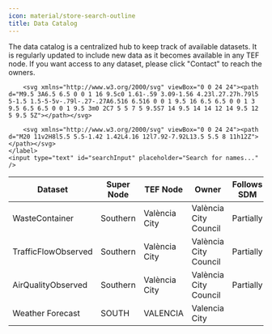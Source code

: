 ```yaml
---
icon: material/store-search-outline
title: Data Catalog
---
```

The data catalog is a centralized hub to keep track of available datasets. It is regularly updated to include new data as it becomes available in any TEF node. If you want access to any dataset, please click "Contact" to reach the owners.

<!-- Search input -->
<div class="search-container">
    <label class="md-search__icon md-icon" for="__search">
        
        <svg xmlns="http://www.w3.org/2000/svg" viewBox="0 0 24 24"><path d="M9.5 3A6.5 6.5 0 0 1 16 9.5c0 1.61-.59 3.09-1.56 4.23l.27.27h.79l5 5-1.5 1.5-5-5v-.79l-.27-.27A6.516 6.516 0 0 1 9.5 16 6.5 6.5 0 0 1 3 9.5 6.5 6.5 0 0 1 9.5 3m0 2C7 5 5 7 5 9.5S7 14 9.5 14 14 12 14 9.5 12 5 9.5 5Z"></path></svg>
        
        <svg xmlns="http://www.w3.org/2000/svg" viewBox="0 0 24 24"><path d="M20 11v2H8l5.5 5.5-1.42 1.42L4.16 12l7.92-7.92L13.5 5.5 8 11h12Z"></path></svg>
    </label>
    <input type="text" id="searchInput" placeholder="Search for names..." />
</div>

| Dataset | Super Node | TEF Node | Owner | Follows SDM | Data Model | Get Access |
| --------| ---------- | -------- | ----- | ----------- | ---------- | ---------- |
| WasteContainer      | Southern   | València City | València City Council | Partially   | [See specification](https://gitlab.com/vlci-public/models-dades/wastemanagement/-/blob/main/WasteContainer/spec.md)     | [Contact owner](https://valencia.opendatasoft.com/pages/home/) |
| TrafficFlowObserved | Southern   | València City | València City Council | Partially   | [See specification](https://gitlab.com/vlci-public/models-dades/environment/-/blob/main/AirQualityObserved/spec.md)     | [Contact owner](https://valencia.opendatasoft.com/pages/home/) |
| AirQualityObserved  | Southern   | València City | València City Council | Partially   | [See specification](https://gitlab.com/vlci-public/models-dades/transportation/-/blob/main/TrafficFlowObserved/spec.md) | [Contact owner](https://valencia.opendatasoft.com/pages/home/) |
| Weather Forecast | SOUTH | VALENCIA | Valencia City |  |  | https://valencia.opendatasoft.com/pages/home/ |

<script>
document.addEventListener("DOMContentLoaded", function() {
    // Hide sidebar
    document.querySelector('.md-sidebar--secondary').style.display = 'none';

    // filter
    const searchInput = document.getElementById("searchInput");
    const table = document.querySelector("table");

    searchInput.addEventListener("keyup", function() {
        const filter = searchInput.value.toLowerCase();
        const rows = table.getElementsByTagName("tr");

        for (let i = 1; i < rows.length; i++) {
            const cells = rows[i].getElementsByTagName("td");
            let found = false;

            for (let j = 0; j < cells.length; j++) {
                if (cells[j].textContent.toLowerCase().indexOf(filter) > -1) {
                    found = true;
                    break;
                }
            }

            rows[i].style.display = found ? "" : "none";
        }
    });
});
</script>